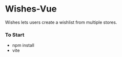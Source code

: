 # Wishes-Vue
Wishes lets users create a wishlist from multiple stores.

### To Start
  - npm install
  - vite